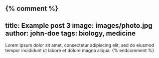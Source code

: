 {% comment %}
---
title: Example post 3
image: images/photo.jpg
author: john-doe
tags: biology, medicine
---

Lorem ipsum dolor sit amet, consectetur adipiscing elit, sed do eiusmod tempor incididunt ut labore et dolore magna aliqua.
{% endcomment %}

